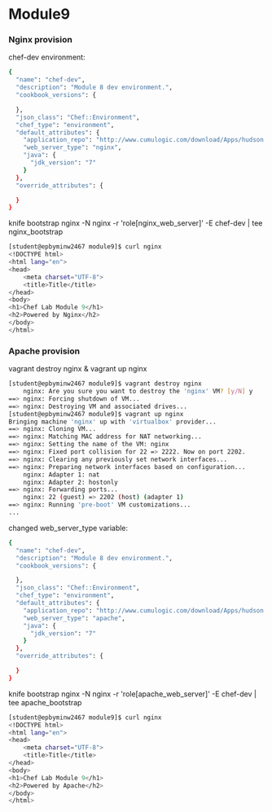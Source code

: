 # Module9

### Nginx provision
chef-dev environment:
```sh
{
  "name": "chef-dev",
  "description": "Module 8 dev environment.",
  "cookbook_versions": {

  },
  "json_class": "Chef::Environment",
  "chef_type": "environment",
  "default_attributes": {
    "application_repo": "http://www.cumulogic.com/download/Apps/hudson.zip",
    "web_server_type": "nginx",
    "java": {
      "jdk_version": "7"
    }
  },
  "override_attributes": {

  }
}
```
knife bootstrap nginx -N nginx -r 'role[nginx_web_server]' -E chef-dev | tee nginx_bootstrap
```sh
[student@epbyminw2467 module9]$ curl nginx
<!DOCTYPE html>
<html lang="en">
<head>
    <meta charset="UTF-8">
    <title>Title</title>
</head>
<body>
<h1>Chef Lab Module 9</h1>
<h2>Powered by Nginx</h2>
</body>
</html>
```

### Apache provision
vagrant destroy nginx & vagrant up nginx
```sh
[student@epbyminw2467 module9]$ vagrant destroy nginx
    nginx: Are you sure you want to destroy the 'nginx' VM? [y/N] y
==> nginx: Forcing shutdown of VM...
==> nginx: Destroying VM and associated drives...
[student@epbyminw2467 module9]$ vagrant up nginx
Bringing machine 'nginx' up with 'virtualbox' provider...
==> nginx: Cloning VM...
==> nginx: Matching MAC address for NAT networking...
==> nginx: Setting the name of the VM: nginx
==> nginx: Fixed port collision for 22 => 2222. Now on port 2202.
==> nginx: Clearing any previously set network interfaces...
==> nginx: Preparing network interfaces based on configuration...
    nginx: Adapter 1: nat
    nginx: Adapter 2: hostonly
==> nginx: Forwarding ports...
    nginx: 22 (guest) => 2202 (host) (adapter 1)
==> nginx: Running 'pre-boot' VM customizations...
...
```
changed web_server_type variable:
```sh
{
  "name": "chef-dev",
  "description": "Module 8 dev environment.",
  "cookbook_versions": {

  },
  "json_class": "Chef::Environment",
  "chef_type": "environment",
  "default_attributes": {
    "application_repo": "http://www.cumulogic.com/download/Apps/hudson.zip",
    "web_server_type": "apache",
    "java": {
      "jdk_version": "7"
    }
  },
  "override_attributes": {

  }
}
```
knife bootstrap nginx -N nginx -r 'role[apache_web_server]' -E chef-dev | tee apache_bootstrap
```sh
[student@epbyminw2467 module9]$ curl nginx
<!DOCTYPE html>
<html lang="en">
<head>
    <meta charset="UTF-8">
    <title>Title</title>
</head>
<body>
<h1>Chef Lab Module 9</h1>
<h2>Powered by Apache</h2>
</body>
</html>
```

